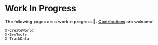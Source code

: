 # Work In Progress

The following pages are a work in progress 🚧.
[Contributions](../../dev/contribution-guidelines-and-review) are welcome!

```{toctree}
X-CreateWorld
X-EvoTools
X-TrackData
```
